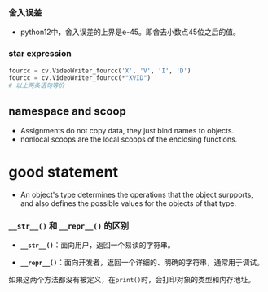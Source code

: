 ### 舍入误差
* python12中，舍入误差的上界是e-45。即舍去小数点45位之后的值。

### star expression

``` python
fourcc = cv.VideoWriter_fourcc('X', 'V', 'I', 'D')
fourcc = cv.VideoWriter_fourcc(*"XVID")
# 以上两条语句等价
```

## namespace and scoop
- Assignments do not copy data, they just bind names to objects.
- nonlocal scoops are the local scoops of the enclosing functions.

# good statement
- An object's type determines the operations that the object surpports, and also defines the possible values for the objects of that type.

### `__str__()` 和 `__repr__()` 的区别

- **`__str__()`**：面向用户，返回一个易读的字符串。
	
- **`__repr__()`**：面向开发者，返回一个详细的、明确的字符串，通常用于调试。

如果这两个方法都没有被定义，在`print()`时，会打印对象的类型和内存地址。